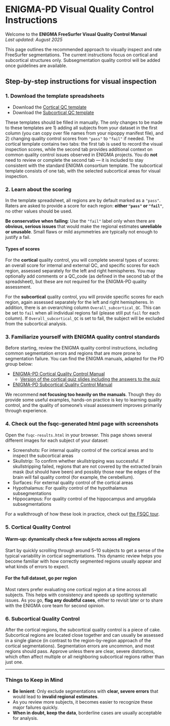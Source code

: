 # ENIGMA-PD Visual Quality Control Instructions

Welcome to the **ENIGMA FreeSurfer Visual Quality Control Manual**  
*Last updated: August 2025*

This page outlines the recommended approach to visually inspect and rate FreeSurfer segmentations. The current instructions focus on cortical and subcortical structures only. Subsegmentation quality control will be added once guidelines are available.

## Step-by-step instructions for visual inspection

### 1. Download the template spreadsheets
- Download the [Cortical QC template](ENIGMA_Cortical_QC_Template.xlsx)
- Download the [Subcortical QC template](ENIGMA_Subcortical_QC_Template.xlsx)

These templates should be filled in manually. The only changes to be made to these templates are 1) adding all subjects from your dataset in the first column (you can copy over file names from your nipoppy manifest file), and 2) changing quality control scores from `"pass"` to `"fail"` if needed. The cortical template contains two tabs: the first tab is used to record the visual inspection scores, while the second tab provides additional context on common quality control issues observed in ENIGMA projects.  You do **not** need to review or complete the second tab — it is included to stay consistent with the standard ENIGMA consortium template. The subcortical template consists of one tab, with the selected subcortical areas for visual inspection.

### 2. Learn about the scoring

  In the template spreadsheet, all regions are by default marked as a `"pass"`. Raters are asked to provide a score for each region: **either `"pass"` or `"fail"`**, no other values should be used.
  
  **Be conservative when failing**: Use the `"fail"` label only when there are **obvious, serious issues** that would make the regional estimates **unreliable or unusable**.  Small flaws or mild asymmetries are typically not enough to justify a fail. 

#### Types of scores
For the **cortical** quality control, you will complete several types of scores: an overall score for internal and external QC, and specific scores for each region, assessed separately for the left and right hemispheres. You may optionally add comments or a QC_code (as defined in the second tab of the spreadsheet), but these are not required for the ENIGMA-PD quality assessment.

For the **subcortical** quality control, you will provide specific scores for each region, again assessed separately for the left and right hemispheres. In addition, there is an overarching column `Overall_subcortical_QC`. This can be set to `fail` when all individual regions fail (please still put `fail` for each column). If `Overall_subcortical_QC` is set to fail, the subject will be excluded from the subcortical analysis.

### 3. Familiarize yourself with ENIGMA quality control standards

Before starting, review the ENIGMA quality control instructions, including common segmentation errors and regions that are more prone to segmentation failure. You can find the ENIGMA manuals, adapted for the PD group below:
- [ENIGMA-PD Cortical Quality Control Manual](Cortical_QC_ENIGMA-PD_July25.pdf)
  - [Version of the cortical quiz slides including the answers to the quiz](Cortical_QC_ENIGMA-PD_July25_quiz_answers.pdf)
- [ENIGMA-PD Subcortical Quality Control Manual](Subcortical_QC_ENIGMA-PD_July25.pdf)

We recommend **not focusing too heavily on the manuals**. Though they do provide some useful examples, hands-on practice is key to learning quality control, and the quality of someone’s visual assessment improves primarily through experience.

### 4. Check out the fsqc-generated html page with screenshots

Open the `fsqc-results.html` in your browser. This page shows several different images for each subject of your dataset:
- Screenshots: For internal quality control of the cortical areas and to inspect the subcortical areas
- Skullstrip: To confirm whether skullstripping was successful. If skullstripping failed, regions that are not covered by the extracted brain mask (but should have been) and possibly those near the edges of the brain will fail quality control (for example, the cerebellum). 
- Surfaces: For external quality control of the cortical areas
- Hypothalamus: For quality control of the hypothalamus subsegmentations
- Hippocampus: For quality control of the hippocampus and amygdala subsegmentations

For a walkthrough of how these look in practice, check out [the FSQC tour](fsqc_tour_ENIGMA-PD.pdf).

### 5. Cortical Quality Control

#### Warm-up: dynamically check a few subjects across all regions
Start by quickly scrolling through around 5–10 subjects to get a sense of the typical variability in cortical segmentations. This dynamic review helps you become familiar with how correctly segmented regions usually appear and what kinds of errors to expect.

#### For the full dataset, go per region  
Most raters prefer evaluating one cortical region at a time across all subjects. This helps with consistency and speeds up spotting systematic issues. As you go, **flag any doubtful cases**, either to revisit later or to share with the ENIGMA core team for second opinion.

### 6. Subcortical Quality Control
After the cortical regions, the subcortical quality control is a piece of cake. Subcortical regions are located close together and can usually be assessed in a single glance (in contrast to the region-by-region approach of the cortical segmentations). Segmentation errors are uncommon, and most regions should pass. Approve unless there are clear, severe distortions, which often affect multiple or all neighboring subcortical regions rather than just one.

---

### Things to Keep in Mind

- **Be lenient**: Only exclude segmentations with **clear, severe errors** that would lead to **invalid regional estimates**.  
- As you review more subjects, it becomes easier to recognize these major failures quickly.  
- **When in doubt, keep the data**, borderline cases are usually acceptable for analysis.